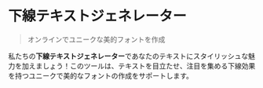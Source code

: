 # 下線テキストジェネレーター

> オンラインでユニークな美的フォントを作成

私たちの**下線テキストジェネレーター**であなたのテキストにスタイリッシュな魅力を加えましょう！このツールは、テキストを目立たせ、注目を集める下線効果を持つユニークで美的なフォントの作成をサポートします。